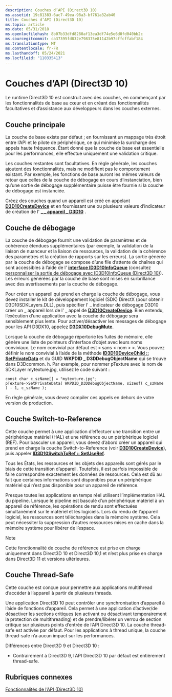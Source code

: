 ```yaml
---
description: Couches d’API (Direct3D 10)
ms.assetid: 19c81383-6ac7-49ea-98a3-bf761a32ab40
title: Couches d’API (Direct3D 10)
ms.topic: article
ms.date: 05/31/2018
ms.openlocfilehash: 8b07b33dfd8280af13ea3df74e5e6d0fd040bb2c
ms.sourcegitcommit: ca37395fd832e798375e81142b97cffcffabf184
ms.translationtype: MT
ms.contentlocale: fr-FR
ms.lasthandoff: 05/24/2021
ms.locfileid: "110335413"
---
```

# <a name="api-layers-direct3d-10"></a>Couches d’API (Direct3D 10)

Le runtime Direct3D 10 est construit avec des couches, en commençant par les fonctionnalités de base au cœur et en créant des fonctionnalités facultatives et d’assistance aux développeurs dans les couches externes.

## <a name="core-layer"></a>Couche principale

La couche de base existe par défaut ; en fournissant un mappage très étroit entre l’API et le pilote de périphérique, ce qui minimise la surcharge des appels haute fréquence. Étant donné que la couche de base est essentielle pour les performances, elle effectue uniquement une validation critique.

Les couches restantes sont facultatives. En règle générale, les couches ajoutent des fonctionnalités, mais ne modifient pas le comportement existant. Par exemple, les fonctions de base auront les mêmes valeurs de retour que celles de la couche de débogage en cours d’instanciation, bien qu’une sortie de débogage supplémentaire puisse être fournie si la couche de débogage est instanciée.

Créez des couches quand un appareil est créé en appelant [**D3D10CreateDevice**](/windows/desktop/api/D3D10Misc/nf-d3d10misc-d3d10createdevice) et en fournissant une ou plusieurs valeurs d’indicateur de création de l' [**\_ \_ appareil \_ D3D10**](/windows/desktop/api/D3D10/ne-d3d10-d3d10_create_device_flag) .

## <a name="debug-layer"></a>Couche de débogage

La couche de débogage fournit une validation de paramètres et de cohérence étendues supplémentaires (par exemple, la validation de la liaison de nuanceur et la liaison de ressources, la validation de la cohérence des paramètres et la création de rapports sur les erreurs). La sortie générée par la couche de débogage se compose d’une file d’attente de chaînes qui sont accessibles à l’aide de l' [**interface ID3D10InfoQueue**](/windows/desktop/api/D3D10SDKLayers/nn-d3d10sdklayers-id3d10infoqueue) (consultez [personnaliser la sortie de débogage avec ID3D10InfoQueue (Direct3D 10)](d3d10-graphics-programming-guide-api-features-layers-info-queue.md)). Les erreurs générées par la couche de base sont mises en surbrillance avec des avertissements par la couche de débogage.

Pour créer un appareil qui prend en charge la couche de débogage, vous devez installer le kit de développement logiciel (SDK) DirectX (pour obtenir D3D10SDKLayers.DLL), puis spécifier l' \_ indicateur de débogage D3D10 créer un \_ appareil lors de l' \_ appel de [**D3D10CreateDevice**](/windows/desktop/api/D3D10Misc/nf-d3d10misc-d3d10createdevice). Bien entendu, l’exécution d’une application avec la couche de débogage sera sensiblement plus lente. Pour activer/désactiver les messages de débogage pour les API D3DX10, appelez [**D3DX10DebugMute**](d3dx10debugmute.md).

Lorsque la couche de débogage répertorie les fuites de mémoire, elle génère une liste de pointeurs d’interface d’objet avec leurs noms conviviaux. Le nom convivial par défaut est « sans &lt; nom &gt; ». Vous pouvez définir le nom convivial à l’aide de la méthode [**ID3D10DeviceChild :: SetPrivateData**](/windows/desktop/api/D3D10/nf-d3d10-id3d10devicechild-setprivatedata) et du GUID **WKPDID \_ D3DDebugObjectName** qui se trouve dans D3Dcommon. h. Par exemple, pour nommer pTexture avec le nom de SDKLayer mytexture.jpg, utilisez le code suivant :


```
const char c_szName[] = "mytexture.jpg";
pTexture->SetPrivateData( WKPDID_D3DDebugObjectName, sizeof( c_szName ) - 1, c_szName );
```



En règle générale, vous devez compiler ces appels en dehors de votre version de production.

## <a name="switch-to-reference-layer"></a>Couche Switch-to-Reference

Cette couche permet à une application d’effectuer une transition entre un périphérique matériel (HAL) et une référence ou un périphérique logiciel (REF). Pour basculer un appareil, vous devez d’abord créer un appareil qui prend en charge la couche Switch-to-Reference (voir [**D3D10CreateDevice**](/windows/desktop/api/D3D10Misc/nf-d3d10misc-d3d10createdevice)), puis appeler [**ID3D10SwitchToRef :: SetUseRef**](/windows/desktop/api/D3D10SDKLayers/nf-d3d10sdklayers-id3d10switchtoref-setuseref).

Tous les États, les ressources et les objets des appareils sont gérés par le biais de cette transition d’appareil. Toutefois, il est parfois impossible de faire correspondre exactement les données de ressources. Cela est dû au fait que certaines informations sont disponibles pour un périphérique matériel qui n’est pas disponible pour un appareil de référence.

Presque toutes les applications en temps réel utilisent l’implémentation HAL du pipeline. Lorsque le pipeline est basculé d’un périphérique matériel à un appareil de référence, les opérations de rendu sont effectuées simultanément sur le matériel et les logiciels. Lors du rendu de l’appareil logiciel, les ressources sont téléchargées dans la mémoire système. Cela peut nécessiter la suppression d’autres ressources mises en cache dans la mémoire système pour libérer de l’espace.

> [!Note]  
> Cette fonctionnalité de couche de référence est prise en charge uniquement dans Direct3D 10 et Direct3D 10,1 et n’est plus prise en charge dans Direct3D 11 et versions ultérieures.

 

## <a name="thread-safe-layer"></a>Couche Thread-Safe

Cette couche est conçue pour permettre aux applications multithread d’accéder à l’appareil à partir de plusieurs threads.

Une application Direct3D 10 peut contrôler une synchronisation d’appareil à l’aide de fonctions d’appareil. Cela permet à une application d’activer/de désactiver les sections critiques (en activant ou désactivant temporairement la protection de multithreading) et de prendre/libérer un verrou de section critique sur plusieurs points d’entrée de l’API Direct3D 10. La couche thread-safe est activée par défaut. Pour les applications à thread unique, la couche thread-safe n’a aucun impact sur les performances.




Différences entre Direct3D 9 et Direct3D 10 :

- Contrairement à Direct3D 9, l’API Direct3D 10 par défaut est entièrement thread-safe.



 

## <a name="related-topics"></a>Rubriques connexes

<dl> <dt>

[Fonctionnalités de l’API (Direct3D 10)](d3d10-graphics-programming-guide-api-features.md)
</dt> </dl>

 

 




